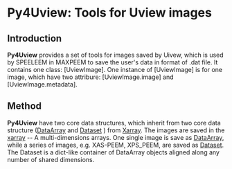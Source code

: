 # Py4Uview: Tools for Uview images 

## Introduction
__Py4Uview__ provides a set of tools for images saved by Uivew, which is used by SPEELEEM in MAXPEEM to save the user's data in format of .dat file. It contains one class: [UviewImage]. One instance of [UviewImage] is for one image, which have two attribure: [UviewImage.image] and [UviewImage.metadata].
 
## Method
 __Py4Uview__ have two core data structures, which inherit from two core data structure ([DataArray](http://xarray.pydata.org/en/stable/generated/xarray.DataArray.html#xarray.DataArray) and [Dataset](http://xarray.pydata.org/en/stable/generated/xarray.Dataset.html#xarray.Dataset) ) from [Xarray](https://xarray.pydata.org/). The images are saved in the [xarray](https://xarray.pydata.org/) -- A multi-dimensions arrays. One single image is save as [DataArray](http://xarray.pydata.org/en/stable/generated/xarray.DataArray.html#xarray.DataArray), while a series of images, e.g. XAS-PEEM, XPS_PEEM, are saved as [Dataset](http://xarray.pydata.org/en/stable/generated/xarray.Dataset.html#xarray.Dataset). The Dataset is a dict-like container of DataArray objects aligned along any number of shared dimensions.